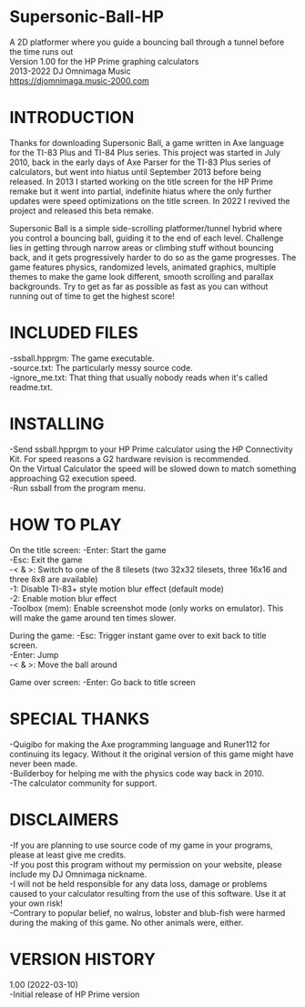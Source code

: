 # Supersonic-Ball-HP
A 2D platformer where you guide a bouncing ball through a tunnel before the time runs out  
Version 1.00 for the HP Prime graphing calculators  
2013-2022 DJ Omnimaga Music  
https://djomnimaga.music-2000.com


# INTRODUCTION

Thanks for downloading Supersonic Ball, a game written in Axe language for the TI-83 Plus and TI-84 Plus series. This project was started in
July 2010, back in the early days of Axe Parser for the TI-83 Plus series of calculators, but went into hiatus until September 2013 before
being released. In 2013 I started working on the title screen for the HP Prime remake but it went into partial, indefinite hiatus where the
only further updates were speed optimizations on the title screen. In 2022 I revived the project and released this beta remake.  

Supersonic Ball is a simple side-scrolling platformer/tunnel hybrid where you control a bouncing ball, guiding it to the end of each level.
Challenge lies in getting through narrow areas or climbing stuff without bouncing back, and it gets progressively harder to do so as the
game progresses. The game features physics, randomized levels, animated graphics, multiple themes to make the game look different,
smooth scrolling and parallax backgrounds. Try to get as far as possible as fast as you can without running out of time to get the
highest score!  

 
# INCLUDED FILES

-ssball.hpprgm: The game executable.  
-source.txt: The particularly messy source code.  
-ignore_me.txt: That thing that usually nobody reads when it's called readme.txt.


# INSTALLING

-Send ssball.hpprgm to your HP Prime calculator using the HP Connectivity Kit. For speed reasons a G2 hardware revision is recommended.  
 On the Virtual Calculator the speed will be slowed down to match something approaching G2 execution speed.  
-Run ssball from the program menu.


# HOW TO PLAY

On the title screen:
-Enter: Start the game  
-Esc: Exit the game  
-< & >: Switch to one of the 8 tilesets (two 32x32 tilesets, three 16x16 and three 8x8 are available)  
-1: Disable TI-83+ style motion blur effect (default mode)  
-2: Enable motion blur effect  
-Toolbox (mem): Enable screenshot mode (only works on emulator). This will make the game around ten times slower.

During the game:
-Esc: Trigger instant game over to exit back to title screen.  
-Enter: Jump  
-< & >: Move the ball around

Game over screen:
-Enter: Go back to title screen


# SPECIAL THANKS

-Quigibo for making the Axe programming language and Runer112 for continuing its legacy. Without it the original version of this game might
 have never been made.  
-Builderboy for helping me with the physics code way back in 2010.  
-The calculator community for support.


# DISCLAIMERS

-If you are planning to use source code of my game in your programs, please at least give me credits.  
-If you post this program without my permission on your website, please include my DJ Omnimaga nickname.  
-I will not be held responsible for any data loss, damage or problems caused to your calculator resulting from the use of this software. Use it at your own risk!  
-Contrary to popular belief, no walrus, lobster and blub-fish were harmed during the making of this game. No other animals were, either.  


# VERSION HISTORY

1.00 (2022-03-10)  
-Initial release of HP Prime version
